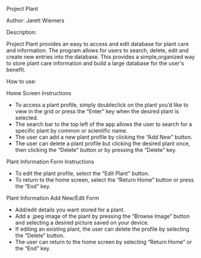 Project Plant


Author: Jarett Wiemers


Description:

Project Plant provides an easy to access and edit database for plant care and information. The program allows for users to search, delete, edit and create new entries into the database.
This provides a simple,organized way to store plant care information and build a large database for the user's benefit.


How to use:

Home Screen Instructions
* To access a plant profile, simply doubleclick on the plant you’d like to view in the grid or press the “Enter” key when the desired plant is selected.
* The search bar to the top left of the app allows the user to search for a specific plant by common or scientific name.
* The user can add a new plant profile by clicking the “Add New” button.
* The user can delete a plant profile but clicking the desired plant once, then clicking the “Delete” button or by pressing the “Delete” key.

Plant Information Form Instructions
* To edit the plant profile, select the “Edit Plant” button.
* To return to the home screen, select the “Return Home” button or press the “End” key.

Plant Information Add New/Edit Form
* Add/edit details you want stored for a plant.
* Add a .jpeg image of the plant by pressing the “Browse Image” button and selecting a desired picture saved on your device.
* If editing an existing plant, the user can delete the profile by selecting the “Delete” button.
* The user can return to the home screen by selecting “Return Home” or the “End” key.
